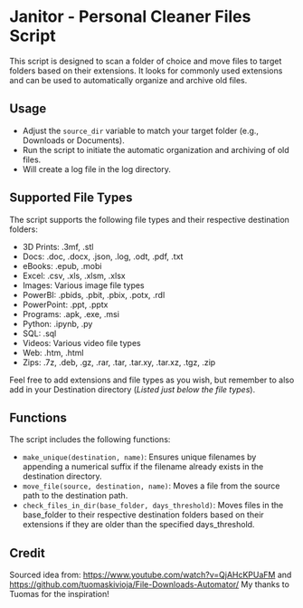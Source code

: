 # Janitor - Personal Cleaner Files Script

This script is designed to scan a folder of choice and move files to target folders based on their extensions. It looks for commonly used extensions and can be used to automatically organize and archive old files.

## Usage

- Adjust the `source_dir` variable to match your target folder (e.g., Downloads or Documents).
- Run the script to initiate the automatic organization and archiving of old files.
- Will create a log file in the log directory.

## Supported File Types

The script supports the following file types and their respective destination folders:
- 3D Prints: .3mf, .stl
- Docs: .doc, .docx, .json, .log, .odt, .pdf, .txt
- eBooks: .epub, .mobi
- Excel: .csv, .xls, .xlsm, .xlsx
- Images: Various image file types
- PowerBI: .pbids, .pbit, .pbix, .potx, .rdl
- PowerPoint: .ppt, .pptx
- Programs: .apk, .exe, .msi
- Python: .ipynb, .py
- SQL: .sql
- Videos: Various video file types
- Web: .htm, .html
- Zips: .7z, .deb, .gz, .rar, .tar, .tar.xy, .tar.xz, .tgz, .zip

Feel free to add extensions and file types as you wish, but remember to also add in your Destination directory (_Listed just below the file types_).

## Functions

The script includes the following functions:
- `make_unique(destination, name)`: Ensures unique filenames by appending a numerical suffix if the filename already exists in the destination directory.
- `move_file(source, destination, name)`: Moves a file from the source path to the destination path.
- `check_files_in_dir(base_folder, days_threshold)`: Moves files in the base_folder to their respective destination folders based on their extensions if they are older than the specified days_threshold.

## Credit
Sourced idea from: https://www.youtube.com/watch?v=QjAHcKPUaFM and https://github.com/tuomaskivioja/File-Downloads-Automator/
My thanks to Tuomas for the inspiration!

